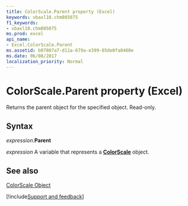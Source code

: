 ```yaml
---
title: ColorScale.Parent property (Excel)
keywords: vbaxl10.chm805075
f1_keywords:
- vbaxl10.chm805075
ms.prod: excel
api_name:
- Excel.ColorScale.Parent
ms.assetid: b07807a7-d11a-679a-e399-05de0fa0460e
ms.date: 06/08/2017
localization_priority: Normal
---
```



# ColorScale.Parent property (Excel)

Returns the parent object for the specified object. Read-only.


## Syntax

_expression_.**Parent**

_expression_ A variable that represents a **[ColorScale](Excel.ColorScale.md)** object.


## See also


[ColorScale Object](Excel.ColorScale.md)

[!include[Support and feedback](~/includes/feedback-boilerplate.md)]